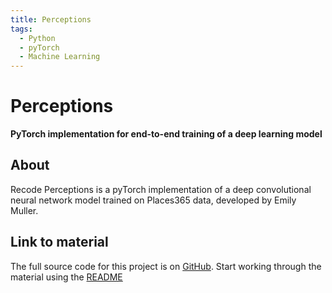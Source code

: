 ```yaml
---
title: Perceptions
tags:
  - Python
  - pyTorch
  - Machine Learning
---
```


# Perceptions

**PyTorch implementation for end-to-end training of a deep learning model**

## About

Recode Perceptions is a pyTorch implementation of a deep convolutional neural
network model trained on Places365 data, developed by Emily Muller.

## Link to material

The full source code for this project is on [GitHub](https://github.com/ImperialCollegeLondon/recode-perceptions/).
Start working through the material using the [README](https://github.com/ImperialCollegeLondon/recode-perceptions/#pytorch-implementation-for-end-to-end-training-of-a-deep-learning-model)
